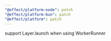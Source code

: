 ```yaml
---
"@effect/platform-node": patch
"@effect/platform-bun": patch
"@effect/platform": patch
---
```


support Layer.launch when using WorkerRunner
